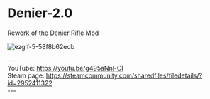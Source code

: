 # Denier-2.0

Rework of the Denier Rifle Mod

![ezgif-5-58f8b62edb](https://github.com/supchyan/Denier-2.0/assets/123704468/36a19983-3475-4561-a665-884650d8443a)

--- <br />
YouTube: https://youtu.be/g495aNnl-CI <br />
Steam page: https://steamcommunity.com/sharedfiles/filedetails/?id=2952411322 <br />
--- <br />
